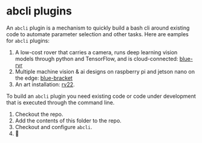 # abcli plugins

An `abcli` plugin is a mechanism to quickly build a bash cli around existing code to automate parameter selection and other tasks. Here are eamples for `abcli` plugins:

1. A low-cost rover that carries a camera, runs deep learning vision models through python and TensorFlow, and is cloud-connected: [blue-rvr](https://github.com/kamangir/blue-rvr)
1. Multiple machine vision & ai designs on raspberry pi and jetson nano on the edge: [blue-bracket](https://github.com/kamangir/blue-bracket)
1. An art installation: [rv22](https://github.com/kamangir/RAW-Vancouver-PORTAL-2022).

To build an `abcli` plugin you need existing code or code under development that is executed through the command line.

1. Checkout the repo.
1. Add the contents of this folder to the repo.
1. Checkout and configure `abcli`.
1. 🚧 
